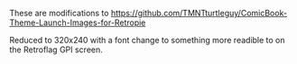 These are modifications to https://github.com/TMNTturtleguy/ComicBook-Theme-Launch-Images-for-Retropie

Reduced to 320x240 with a font change to something more readible to on the Retroflag GPI screen. 
